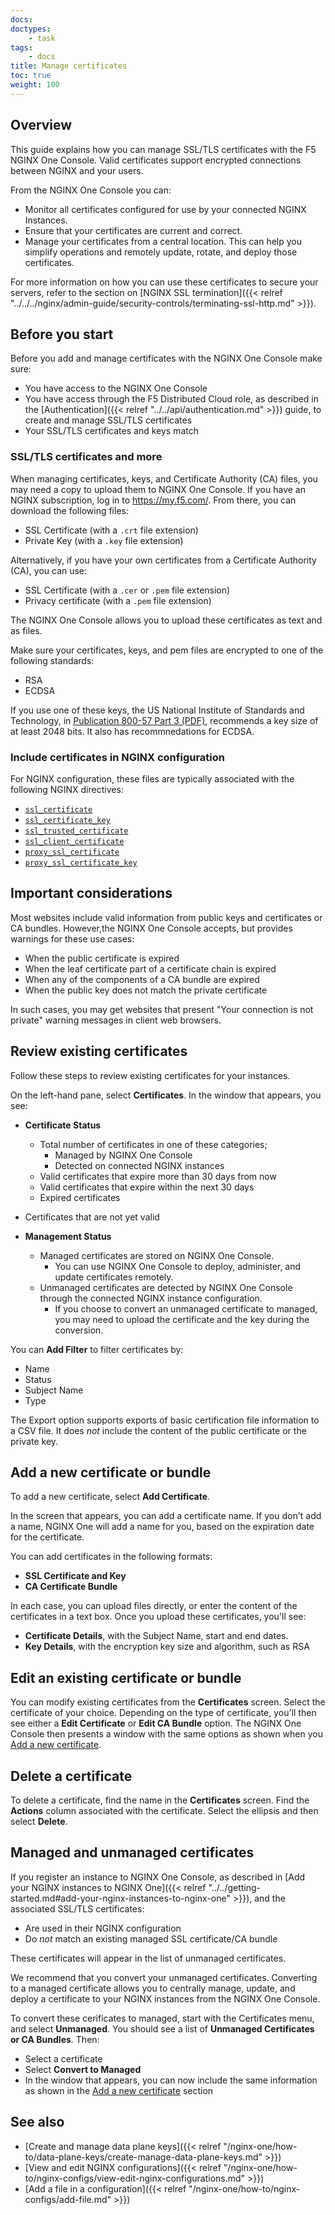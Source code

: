 ```yaml
---
docs: 
doctypes:
    - task
tags:
    - docs
title: Manage certificates
toc: true
weight: 100
---
```



## Overview

This guide explains how you can manage SSL/TLS certificates with the F5 NGINX One Console. Valid certificates support encrypted connections between NGINX and your users. 

From the NGINX One Console you can:

- Monitor all certificates configured for use by your connected NGINX Instances.
- Ensure that your certificates are current and correct.
- Manage your certificates from a central location. This can help you simplify operations and remotely update, rotate, and deploy those certificates.

For more information on how you can use these certificates to secure your servers, refer to the section on [NGINX SSL termination]({{< relref "../../../nginx/admin-guide/security-controls/terminating-ssl-http.md" >}}).

## Before you start

Before you add and manage certificates with the NGINX One Console make sure:

- You have access to the NGINX One Console
- You have access through the F5 Distributed Cloud role, as described in the [Authentication]({{< relref "../../api/authentication.md" >}}) guide, to create and manage SSL/TLS certificates
- Your SSL/TLS certificates and keys match

### SSL/TLS certificates and more

When managing certificates, keys, and Certificate Authority (CA) files, you may need a copy to upload them to NGINX One Console.
If you have an NGINX subscription, log in to https://my.f5.com/. From there, you can download the following files:

- SSL Certificate (with a `.crt` file extension)
- Private Key (with a `.key` file extension)

Alternatively, if you have your own certificates from a Certificate Authority (CA), you can use:

- SSL Certificate (with a `.cer` or `.pem` file extension)
- Privacy certificate (with a `.pem` file extension)

The NGINX One Console allows you to upload these certificates as text and as files.

Make sure your certificates, keys, and pem files are encrypted to one of the following standards:

- RSA
- ECDSA

If you use one of these keys, the US National Institute of Standards and Technology, in [Publication 800-57 Part 3 (PDF)](https://nvlpubs.nist.gov/nistpubs/SpecialPublications/NIST.SP.800-57Pt3r1.pdf), recommends a key size of at least
2048 bits. It also has recommnedations for ECDSA.

### Include certificates in NGINX configuration

For NGINX configuration, these files are typically associated with the following NGINX directives:

- [`ssl_certificate`](https://nginx.org/en/docs/stream/ngx_stream_ssl_module.html#ssl_certificate)
- [`ssl_certificate_key`](https://nginx.org/en/docs/stream/ngx_stream_ssl_module.html#ssl_certificate_key)
- [`ssl_trusted_certificate`](https://nginx.org/en/docs/stream/ngx_stream_ssl_module.html#ssl_trusted_certificate)
- [`ssl_client_certificate`](https://nginx.org/en/docs/http/ngx_http_ssl_module.html#ssl_client_certificate)
- [`proxy_ssl_certificate`](https://nginx.org/en/docs/http/ngx_http_proxy_module.html#proxy_ssl_certificate)
- [`proxy_ssl_certificate_key`](https://nginx.org/en/docs/http/ngx_http_proxy_module.html#proxy_ssl_certificate_key)

## Important considerations

Most websites include valid information from public keys and certificates or CA bundles. However,the NGINX One Console accepts, but provides warnings for these use cases:

- When the public certificate is expired
- When the leaf certificate part of a certificate chain is expired
- When any of the components of a CA bundle are expired
- When the public key does not match the private certificate

In such cases, you may get websites that present "Your connection is not private" warning messages in client web browsers.

## Review existing certificates

Follow these steps to review existing certificates for your instances. 

On the left-hand pane, select **Certificates**. In the window that appears, you see:

- **Certificate Status** 

  - Total number of certificates in one of these categories;
    - Managed by NGINX One Console
    - Detected on connected NGINX instances
  - Valid certificates that expire more than 30 days from now
  - Valid certificates that expire within the next 30 days
  - Expired certificates
- Certificates that are not yet valid

- **Management Status**

  - Managed certificates are stored on NGINX One Console.
    - You can use NGINX One Console to deploy, administer, and update certificates remotely.
  - Unmanaged certificates are detected by NGINX One Console through the connected NGINX instance configuration. 
    - If you choose to convert an unmanaged certificate to managed, you may need to upload the certificate and the key during the conversion.

You can **Add Filter** to filter certificates by:

- Name
- Status
- Subject Name
- Type

The Export option supports exports of basic certification file information to a CSV file. It does _not_ include the content of the public certificate or the private key.

## Add a new certificate or bundle

To add a new certificate, select **Add Certificate**. 

<!-- Candidate for an "include". Common content with add-file.md -->
In the screen that appears, you can add a certificate name. If you don't add a name, NGINX One will add a name for you, based on the expiration date for the certificate.

You can add certificates in the following formats:

- **SSL Certificate and Key**
- **CA Certificate Bundle**

In each case, you can upload files directly, or enter the content of the certificates in a text box. Once you upload these certificates, you'll see:

- **Certificate Details**, with the Subject Name, start and end dates. 
- **Key Details**, with the encryption key size and algorithm, such as RSA
<!-- end potential "include" -->

## Edit an existing certificate or bundle

You can modify existing certificates from the **Certificates** screen. Select the certificate of your choice. Depending on the type of certificate, you'll then see either a **Edit Certificate** or **Edit CA Bundle** option. The NGINX One Console then presents a window with the same options as shown when you [Add a new certificate](#add-a-new-certificate).

## Delete a certificate

To delete a certificate, find the name in the **Certificates** screen. Find the **Actions** column associated with the certificate. Select the ellipsis and then select **Delete**.

## Managed and unmanaged certificates

If you register an instance to NGINX One Console, as described in [Add your NGINX instances to NGINX One]({{< relref "../../getting-started.md#add-your-nginx-instances-to-nginx-one" >}}), and the associated SSL/TLS certificates:

- Are used in their NGINX configuration
- Do _not_ match an existing managed SSL certificate/CA bundle

These certificates will appear in the list of unmanaged certificates.

We recommend that you convert your unmanaged certificates. Converting to a managed certificate allows you to centrally manage, update, and deploy a certificate to your NGINX instances from the NGINX One Console.

To convert these cerificates to managed, start with the Certificates menu, and select **Unmanaged**. You should see a list of **Unmanaged Certificates or CA Bundles**. Then:

- Select a certificate
- Select **Convert to Managed**
- In the window that appears, you can now include the same information as shown in the [Add a new certificate](#add-a-new-certificate) section

<!-- Once you've completed the process, NGINX One reassigns this as a managed certificate, and assigns it to the associated instance or config sync group. -->

## See also

- [Create and manage data plane keys]({{< relref "/nginx-one/how-to/data-plane-keys/create-manage-data-plane-keys.md" >}})
- [View and edit NGINX configurations]({{< relref "/nginx-one/how-to/nginx-configs/view-edit-nginx-configurations.md" >}})
- [Add a file in a configuration]({{< relref "/nginx-one/how-to/nginx-configs/add-file.md" >}})
